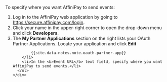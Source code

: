 <div class="method-area">
  <div class="method-copy">
    <div class="method-copy-padding">
      <p>To specify where you want AffiniPay to send events:</p>
      <ol>
        <li>Log in to the AffiniPay web application by going to <a href="https://secure.affinipay.com/login" target="&#95;blank">https://secure.affinipay.com/login</a>.<span class="tooltip" title="LawPay users should go to https://secure.lawpay.com/login"><i style="cursor:pointer" class="fa fa-info-circle superscript"></i></span></li>
        <li>Click your name in the upper-right corner to open the drop-down menu and click <b>Developers</b>.</li>
        <li>The <b>My Partner Applications</b> section on the right lists your OAuth Partner Applications. Locate your application and click <b>Edit</b>

            {{site.data.notes.note.oauth-partner-app}}
        </li>
        <li>In the <b>Event URL</b> text field, specify where you want AffiniPay to send events.</li>
      </ol>
    </div>
  </div>
</div>

